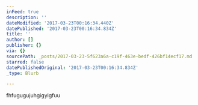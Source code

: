 ```yaml
---
inFeed: true
description: ''
dateModified: '2017-03-23T00:16:34.440Z'
datePublished: '2017-03-23T00:16:34.834Z'
title: ''
author: []
publisher: {}
via: {}
sourcePath: _posts/2017-03-23-5f623a6a-c19f-463e-bedf-426bf14ecf17.md
starred: false
datePublishedOriginal: '2017-03-23T00:16:34.834Z'
_type: Blurb

---
```

<p>fhfugugujuhgigyigfuu</p>